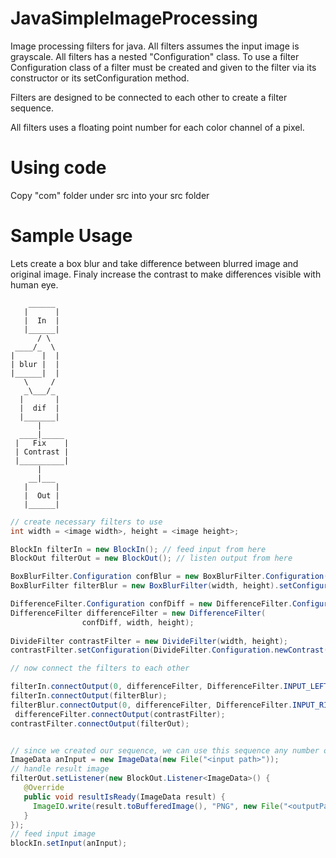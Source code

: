 # JavaSimpleImageProcessing
Image processing filters for java. All filters assumes the input image is grayscale. All filters has a nested "Configuration" class. To use a filter Configuration class of a filter must be created and given to the filter via its constructor or its setConfiguration method.

Filters are designed to be connected to each other to create a filter sequence.

All filters uses a floating point number for each color channel of a pixel.

# Using code
Copy "com" folder under src into your src folder

# Sample Usage
Lets create a box blur and take difference between blurred image and original image. Finaly increase the contrast to make differences visible with human eye.
```
    ______
   |      |
   |  In  |
   |______|
      / \
 ____/_  \
|      |  |
| blur |  |
|______|  |
   \     /
   _\___/_
  |       |
  |  dif  |
  |_______|
      |
  ____|_____
 |   Fix    |
 | Contrast |
 |__________|
      |
    __|___
   |      |
   |  Out |
   |______|
```
```java
// create necessary filters to use
int width = <image width>, height = <image height>;

BlockIn filterIn = new BlockIn(); // feed input from here
BlockOut filterOut = new BlockOut(); // listen output from here

BoxBlurFilter.Configuration confBlur = new BoxBlurFilter.Configuration(3, 2);
BoxBlurFilter filterBlur = new BoxBlurFilter(width, height).setConfiguration(confBlur);

DifferenceFilter.Configuration confDiff = new DifferenceFilter.Configuration(DifferenceFilter.Mode.ABSOLUTE_VALUE);
DifferenceFilter differenceFilter = new DifferenceFilter(
                confDiff, width, height);
                
DivideFilter contrastFilter = new DivideFilter(width, height);
contrastFilter.setConfiguration(DivideFilter.Configuration.newContrast());

// now connect the filters to each other

filterIn.connectOutput(0, differenceFilter, DifferenceFilter.INPUT_LEFTHAND);
filterIn.connectOutput(filterBlur);
filterBlur.connectOutput(0, differenceFilter, DifferenceFilter.INPUT_RIGHTHAND);
 differenceFilter.connectOutput(contrastFilter);
contrastFilter.connectOutput(filterOut);


// since we created our sequence, we can use this sequence any number of times
ImageData anInput = new ImageData(new File("<input path>"));
// handle result image
filterOut.setListener(new BlockOut.Listener<ImageData>() {
   @Override
   public void resultIsReady(ImageData result) {
     ImageIO.write(result.toBufferedImage(), "PNG", new File("<outputPath>" + ".png"));
   }
});
// feed input image
blockIn.setInput(anInput);
```
